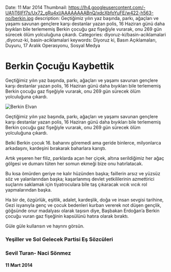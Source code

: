 Date: 11 Mar 2014
Thumbnail: https://lh4.googleusercontent.com/-UA1jT6IFf7s/Ux72_gRu4xI/AAAAAAAABnQ/xdcXbfoYuFE/w422-h563-no/berkin.jpg
description: Geçtiğimiz yılın yaz başında, parkı, ağaçları ve yaşamı savunan gençlere karşı destanlar yazan polis, 16 Haziran günü daha bıyıkları bile terlememiş Berkin çocuğu gaz fişeğiyle vurarak, onu 269 gün sürecek ölüm yolculuğuna çıkardı.
Categories: diyoruz-ki/basin-aciklamalari ,diyoruz-ki, basin-aciklamalari
keywords: Diyoruz ki, Basın Açıklamaları, Duyuru, 17 Aralık Operasyonu, Sosyal Medya

# Berkin Çocuğu Kaybettik

Geçtiğimiz yılın yaz başında, parkı, ağaçları ve yaşamı savunan gençlere karşı destanlar yazan polis, 16 Haziran günü daha bıyıkları bile terlememiş Berkin çocuğu gaz fişeğiyle vurarak, onu 269 gün sürecek ölüm yolculuğuna çıkardı.

![Berkin Elvan](https://lh4.googleusercontent.com/-UA1jT6IFf7s/Ux72_gRu4xI/AAAAAAAABnQ/xdcXbfoYuFE/w422-h563-no/berkin.jpg)

Geçtiğimiz yılın yaz başında, parkı, ağaçları ve yaşamı savunan gençlere karşı destanlar yazan polis, 16 Haziran günü daha bıyıkları bile terlememiş Berkin çocuğu gaz fişeğiyle vurarak, onu 269 gün sürecek ölüm yolculuğuna çıkardı.

Belki Berkin çocuk 16. baharını göremedi ama geride binlerce, milyonlarca arkadaşını, kardeşini bırakarak baharlara karıştı.

Artık yeşeren her filiz, parklarda açan her çiçek, altına serildiğimiz her ağaç gölgesi ve dumanı tüten her somun ekmeği bize onu hatırlatacak.

Bu kısa ömürden geriye ne kalır hüzünden başka; faillerin arsız ve yüzsüz söz ve yalanlarından başka; kaşarlanmış devlet yetkililerinin azmettirici suçlarını saklamak için tiyatroculara bile taş çıkaracak vıcık vıcık rol yapmalarından başka.

Ha bir de, özgürlük, eşitlik, adalet, kardeşlik, doğa ve insan sevgisi tarihine, Gezi isyanıyla genç ve çocuk bedenleri kurban vererek not düşen gençlik, göğsünde onur madalyası olarak taşısın diye, Başbakan Erdoğan’a Berkin çocuğu vuran gaz fişeğinin kapsülünü hatıra olarak bıraktı.

Güle güle kullansın ve hayrını görsün.


 
### Yeşiller ve Sol Gelecek Partisi Eş Sözcüleri
### Sevil Turan- Naci Sönmez


#### 11 Mart 2014

